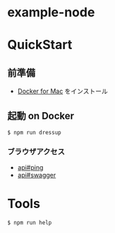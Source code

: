 # example-node

# QuickStart

## 前準備

- [Docker for Mac](https://docs.docker.com/docker-for-mac/) をインストール


## 起動 on Docker

```
$ npm run dressup
```

### ブラウザアクセス

- [api#ping](https://localhost:3000/ping)
- [api#swagger](https://localhost:3000/swagger.json)

# Tools

```
$ npm run help
```
